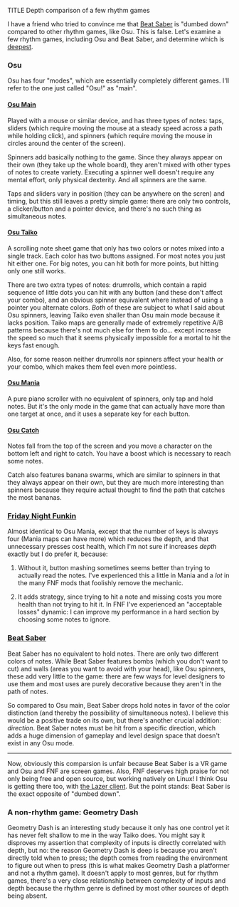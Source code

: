 TITLE Depth comparison of a few rhythm games

I have a friend who tried to convince me that [Beat Saber](/reviews/beat_saber) is "dumbed down" compared to other rhythm games, like Osu. This is false. Let's examine a few rhythm games, including Osu and Beat Saber, and determine which is [deepest](/game_design/depth).

### Osu

Osu has four "modes", which are essentially completely different games. I'll refer to the one just called "Osu!" as "main".

#### [Osu Main](https://osu.ppy.sh/wiki/en/Game_mode/osu!)

Played with a mouse or similar device, and has three types of notes: taps, sliders (which require moving the mouse at a steady speed across a path while holding click), and spinners (which require moving the mouse in circles around the center of the screen).

Spinners add basically nothing to the game. Since they always appear on their own (they take up the whole board), they aren't mixed with other types of notes to create variety. Executing a spinner well doesn't require any mental effort, only physical dexterity. And all spinners are the same.

Taps and sliders vary in position (they can be anywhere on the scren) and timing, but this still leaves a pretty simple game: there are only two controls, a clicker/button and a pointer device, and there's no such thing as simultaneous notes.

#### [Osu Taiko](https://osu.ppy.sh/wiki/en/Game_mode/osu!taiko)

A scrolling note sheet game that only has two colors or notes mixed into a single track. Each color has two buttons assigned. For most notes you just hit either one. For big notes, you can hit both for more points, but hitting only one still works.

There are two extra types of notes: drumrolls, which contain a rapid sequence of little dots you can hit with any button (and these don't affect your combo), and an obvious spinner equivalent where instead of using a pointer you alternate colors. *Both* of these are subject to what I said about Osu spinners, leaving Taiko even shaller than Osu main mode because it lacks position. Taiko maps are generally made of extremely repetitive A/B patterns because there's not much else for them to do... except increase the speed so much that it seems physically impossible for a mortal to hit the keys fast enough.

Also, for some reason neither drumrolls nor spinners affect your health *or* your combo, which makes them feel even more pointless.

#### [Osu Mania](https://osu.ppy.sh/wiki/en/Game_mode/osu!mania)

A pure piano scroller with no equivalent of spinners, only tap and hold notes. But it's the only mode in the game that can actually have more than one target at once, and it uses a separate key for each button.

#### [Osu Catch](https://osu.ppy.sh/wiki/en/Game_mode/osu!catch)

Notes fall from the top of the screen and you move a character on the bottom left and right to catch. You have a boost which is necessary to reach some notes.

Catch also features banana swarms, which are similar to spinners in that they always appear on their own, but they are much more interesting than spinners because they require actual thought to find the path that catches the most bananas.

### [Friday Night Funkin](https://ninja-muffin24.itch.io/funkin)

Almost identical to Osu Mania, except that the number of keys is always four (Mania maps can have more) which reduces the depth, and that unnecessary presses cost health, which I'm not sure if increases *depth* exactly but I do prefer it, because:

1. Without it, button mashing sometimes seems better than trying to actually read the notes. I've experienced this a little in Mania and a *lot* in the many FNF mods that foolishly remove the mechanic.

2. It adds strategy, since trying to hit a note and missing costs you more health than not trying to hit it. In FNF I've experienced an "acceptable losses" dynamic: I can improve my performance in a hard section by choosing some notes to ignore.

### [Beat Saber](/reviews/beat_saber)

Beat Saber has no equivalent to hold notes. There are only two different colors of notes. While Beat Saber features bombs (which you don't want to cut) and walls (areas you want to avoid with your head), like Osu spinners, these add very little to the game: there are few ways for level designers to use them and most uses are purely decorative because they aren't in the path of notes.

So compared to Osu main, Beat Saber drops hold notes in favor of the color distinction (and thereby the possibility of simultaneous notes). I believe this would be a positive trade on its own, but there's another crucial addition: *direction*. Beat Saber notes must be hit from a specific direction, which adds a huge dimension of gameplay and level design space that doesn't exist in any Osu mode.

---

Now, obviously this comparsion is unfair because Beat Saber is a VR game and Osu and FNF are screen games. Also, FNF deserves high praise for not only being free and open source, but working natively on Linux! I think Osu is getting there too, with [the Lazer client](https://github.com/ppy/osu). But the point stands: Beat Saber is the exact opposite of "dumbed down".

### A non-rhythm game: Geometry Dash

Geometry Dash is an interesting study because it only has one control yet it has never felt shallow to me in the way Taiko does. You might say it disproves my assertion that complexity of inputs is directly correlated with depth, but no: the reason Geometry Dash is deep is because you aren't directly told when to press; the depth comes from reading the environment to figure out when to press (this is what makes Geometry Dash a platformer and not a rhythm game). It doesn't apply to most genres, but for rhythm games, there's a very close relationship between complexity of inputs and depth because the rhythm genre is defined by most other sources of depth being absent.
